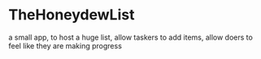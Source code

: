 # TheHoneydewList
a small app, to host a huge list, allow taskers to add items, allow doers to feel like they are making progress
